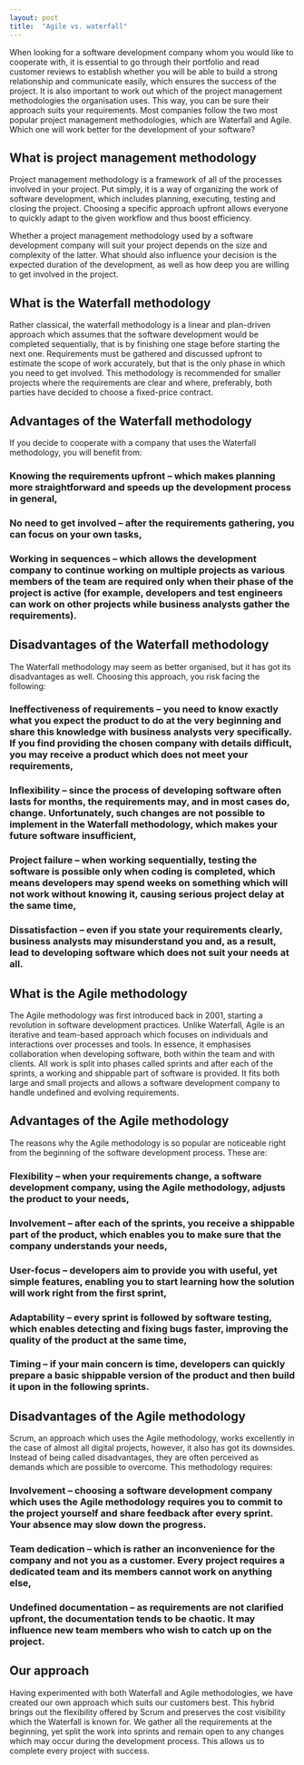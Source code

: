 ```yaml
---
layout: post
title:  "Agile vs. waterfall"
---
```


When looking for a software development company whom you would like to cooperate with, it is essential to go through their portfolio and read customer reviews to establish whether you will be able to build a strong relationship and communicate easily, which ensures the success of the project. It is also important to work out which of the project management methodologies the organisation uses. This way, you can be sure their approach suits your requirements. Most companies follow the two most popular project management methodologies, which are Waterfall and Agile. Which one will work better for the development of your software?
 

## What is project management methodology
Project management methodology is a framework of all of the processes involved in your project. Put simply, it is a way of organizing the work of software development, which includes planning, executing, testing and closing the project. Choosing a specific approach upfront allows everyone to quickly adapt to the given workflow and thus boost efficiency.

Whether a project management methodology used by a software development company will suit your project depends on the size and complexity of the latter.  What should also influence your decision is the expected duration of the development, as well as how deep you are willing to get involved in the project.
 

## What is the Waterfall methodology
Rather classical, the waterfall methodology is a linear and plan-driven approach which assumes that the software development would be completed sequentially, that is by finishing one stage before starting the next one. Requirements must be gathered and discussed upfront to estimate the scope of work accurately, but that is the only phase in which you need to get involved. This methodology is recommended for smaller projects where the requirements are clear and where, preferably, both parties have decided to choose a fixed-price contract.
 

## Advantages of the Waterfall methodology
If you decide to cooperate with a company that uses the Waterfall methodology, you will benefit from:

### Knowing the requirements upfront – which makes planning more straightforward and speeds up the development process in general,
 
### No need to get involved – after the requirements gathering, you can focus on your own tasks,
 
### Working in sequences – which allows the development company to continue working on multiple projects as various members of the team are required only when their phase of the project is active (for example, developers and test engineers can work on other projects while business analysts gather the requirements).
 
## Disadvantages of the Waterfall methodology
The Waterfall methodology may seem as better organised, but it has got its disadvantages as well. Choosing this approach, you risk facing the following:

### Ineffectiveness of requirements – you need to know exactly what you expect the product to do at the very beginning and share this knowledge with business analysts very specifically. If you find providing the chosen company with details difficult, you may receive a product which does not meet your requirements,
 
### Inflexibility – since the process of developing software often lasts for months, the requirements may, and in most cases do, change. Unfortunately, such changes are not possible to implement in the Waterfall methodology, which makes your future software insufficient,
 
### Project failure – when working sequentially, testing the software is possible only when coding is completed, which means developers may spend weeks on something which will not work without knowing it, causing serious project delay at the same time,
 
### Dissatisfaction – even if you state your requirements clearly, business analysts may misunderstand you and, as a result, lead to developing software which does not suit your needs at all.
 
## What is the Agile methodology
The Agile methodology was first introduced back in 2001, starting a revolution in software development practices. Unlike Waterfall, Agile is an iterative and team-based approach which focuses on individuals and interactions over processes and tools. In essence, it emphasises collaboration when developing software, both within the team and with clients. All work is split into phases called sprints and after each of the sprints, a working and shippable part of software is provided. It fits both large and small projects and allows a software development company to handle undefined and evolving requirements.
 
## Advantages of the Agile methodology
The reasons why the Agile methodology is so popular are noticeable right from the beginning of the software development process. These are:

### Flexibility – when your requirements change, a software development company, using the Agile methodology, adjusts the product to your needs,
 
### Involvement – after each of the sprints, you receive a shippable part of the product, which enables you to make sure that the company understands your needs,
 
### User-focus – developers aim to provide you with useful, yet simple features, enabling you to start learning how the solution will work right from the first sprint,
 
### Adaptability – every sprint is followed by software testing, which enables detecting and fixing bugs faster, improving the quality of the product at the same time,
 
### Timing – if your main concern is time, developers can quickly prepare a basic shippable version of the product and then build it upon in the following sprints.
 
## Disadvantages of the Agile methodology
Scrum, an approach which uses the Agile methodology, works excellently in the case of almost all digital projects, however, it also has got its downsides. Instead of being called disadvantages, they are often perceived as demands which are possible to overcome. This methodology requires:

### Involvement – choosing a software development company which uses the Agile methodology requires you to commit to the project yourself and share feedback after every sprint. Your absence may slow down the progress.
 
### Team dedication – which is rather an inconvenience for the company and not you as a customer. Every project requires a dedicated team and its members cannot work on anything else,
 
### Undefined documentation – as requirements are not clarified upfront, the documentation tends to be chaotic. It may influence new team members who wish to catch up on the project.

## Our approach
Having experimented with both Waterfall and Agile methodologies, we have created our own approach which suits our customers best. This hybrid brings out the flexibility offered by Scrum and preserves the cost visibility which the Waterfall is known for. We gather all the requirements at the beginning, yet split the work into sprints and remain open to any changes which may occur during the development process. This allows us to complete every project with success.
